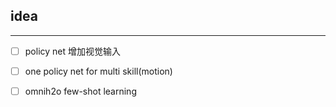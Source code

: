 ## idea

---

- [ ] policy net 增加视觉输入
- [ ] one policy net for multi skill(motion)
- [ ] omnih2o few-shot learning

